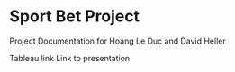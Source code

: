 # Sport Bet Project
Project Documentation for Hoang Le Duc and David Heller

Tableau link 
Link to presentation
